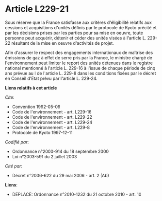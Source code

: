 # Article L229-21

Sous réserve que la France satisfasse aux critères d'éligibilité relatifs aux cessions et acquisitions d'unités définis par
le protocole de Kyoto précité et par les décisions prises par les parties pour sa mise en oeuvre, toute personne peut
acquérir, détenir et céder des unités visées à l'article L. 229-22 résultant de la mise en oeuvre d'activités de projet.

Afin d'assurer le respect des engagements internationaux de maîtrise des émissions de gaz à effet de serre pris par la
France, le ministre chargé de l'environnement peut limiter le report des unités détenues dans le registre national mentionné
à l'article L. 229-16 à l'issue de chaque période de cinq ans prévue au I de l'article L. 229-8 dans les conditions fixées
par le décret en Conseil d'Etat prévu par l'article L. 229-24.

**Liens relatifs à cet article**

_Cite_:

  - Convention 1992-05-09
  - Code de l'environnement - art. L229-16
  - Code de l'environnement - art. L229-22
  - Code de l'environnement - art. L229-24
  - Code de l'environnement - art. L229-8
  - Protocole de Kyoto 1997-12-11

_Codifié par_:

  - Ordonnance n°2000-914 du 18 septembre 2000
  - Loi n°2003-591 du 2 juillet 2003

_Cité par_:

  - Décret n°2006-622 du 29 mai 2006 - art. 2 (Ab)

**Liens**:

  - DEPLACE: Ordonnance n°2010-1232 du 21 octobre 2010 - art. 10
